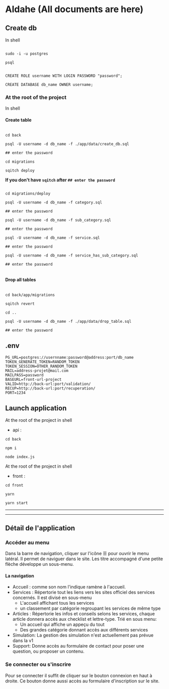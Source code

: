 # Aldahe (All documents are here)

## Create db

In shell

```shell

sudo -i -u postgres

psql

```

```psql

CREATE ROLE username WITH LOGIN PASSWORD "password";

CREATE DATABASE db_name OWNER username;

```

### At the root of the project

In shell

#### Create table

```shell

cd back

psql -U username -d db_name -f ./app/data/create_db.sql

## enter the password

cd migrations

sqitch deploy

```

**If you don't have `sqitch` after `## enter the password`**

```shell

cd migrations/deploy

psql -U username -d db_name -f category.sql

## enter the password

psql -U username -d db_name -f sub_category.sql

## enter the password

psql -U username -d db_name -f service.sql

## enter the password

psql -U username -d db_name -f service_has_sub_category.sql

## enter the password


```

#### Drop all tables

```shell

cd back/app/migrations

sqitch revert

cd ..

psql -U username -d db_name -f ./app/data/drop_table.sql

## enter the password

```

## .env

```.env
PG_URL=postgres://usernname:password@address:port/db_name
TOKEN_GENERATE_TOKEN=RANDOM_TOKEN
TOKEN_SESSION=OTHER_RANDOM_TOKEN
MAIL=address-projet@mail.com
MAILPASS=password
BASEURL=front-url-project
VALID=http://back-url:port/validation/
RECUP=http://back-url:port/recuperation/
PORT=1234
```

## Launch application

At the root of the project in shell

* api :

```shell
cd back

npm i

node index.js
```

At the root of the project in shell

* front :

```shell
cd front

yarn

yarn start
```

-------------------------------

-------------------------------

## Détail de l'application

### Accéder au menu

Dans la barre de navigation, cliquer sur l'icône ☰ pour ouvrir le menu latéral. Il permet de naviguer dans le site. Les titre accompagné d'une petite flèche développe un sous-menu.

#### La navigation

- Accueil : comme son nom l'indique ramène à l'accueil.
- Services : Répertorie tout les liens vers les sites officiel des services concernés. Il est divisé en sous-menu
  - L'accueil affichant tous les services
  - un classement par catégorie regroupant les services de même type
- Articles : Répertorie les infos et conseils selons les services, chaque article donnera accès aux checklist et lettre-type. Trié en sous menu:
  - Un accueil qui affiche un appeçu du tout
  - Des grandes catégorie donnant accès aux différents services
- Simulation: La gestion des simulation n'est actuellement pas prévue dans la v1 
- Support: Donne accès au formulaire de contact pour poser une question, ou proposer un contenu.

### Se connecter ou s'inscrire

Pour se connecter il suffit de cliquer sur le bouton connexion en haut à droite.
Ce bouton donne aussi accès au formulaire d'inscription sur le site.
